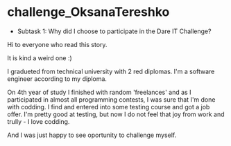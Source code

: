 # challenge_OksanaTereshko

* Subtask 1: Why did I choose to participate in the Dare IT Challenge?

Hi to everyone who read this story. 

It is kind a weird one :)

I gradueted from technical university with 2 red diplomas. I'm a software engineer according to my diploma.

On 4th year of study I finished with random 'freelances' and as I participated in almost all programming contests, I was sure that I'm done with codding. 
I find and entered into some testing course and got a job offer. 
I'm pretty good at testing, but now I do not feel that joy from work and trully - I love codding. 

And I was just happy to see oportunity to challenge myself.


